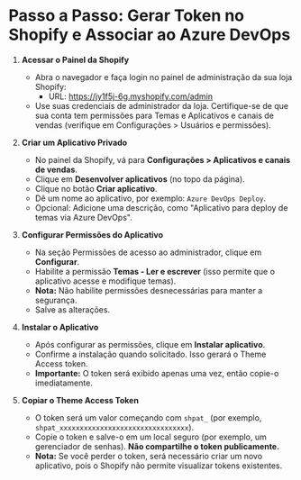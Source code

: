 # Passo a Passo: Gerar Token no Shopify e Associar ao Azure DevOps

1. **Acessar o Painel da Shopify**
   - Abra o navegador e faça login no painel de administração da sua loja Shopify:
     - URL: https://jy1f5j-6g.myshopify.com/admin
   - Use suas credenciais de administrador da loja. Certifique-se de que sua conta tem permissões para Temas e Aplicativos e canais de vendas (verifique em Configurações > Usuários e permissões).

2. **Criar um Aplicativo Privado**
   - No painel da Shopify, vá para **Configurações > Aplicativos e canais de vendas**.
   - Clique em **Desenvolver aplicativos** (no topo da página).
   - Clique no botão **Criar aplicativo**.
   - Dê um nome ao aplicativo, por exemplo: `Azure DevOps Deploy`.
   - Opcional: Adicione uma descrição, como "Aplicativo para deploy de temas via Azure DevOps".

3. **Configurar Permissões do Aplicativo**
   - Na seção Permissões de acesso ao administrador, clique em **Configurar**.
   - Habilite a permissão **Temas - Ler e escrever** (isso permite que o aplicativo acesse e modifique temas).
   - **Nota:** Não habilite permissões desnecessárias para manter a segurança.
   - Salve as alterações.

4. **Instalar o Aplicativo**
   - Após configurar as permissões, clique em **Instalar aplicativo**.
   - Confirme a instalação quando solicitado. Isso gerará o Theme Access token.
   - **Importante:** O token será exibido apenas uma vez, então copie-o imediatamente.

5. **Copiar o Theme Access Token**
   - O token será um valor começando com `shpat_` (por exemplo, `shpat_xxxxxxxxxxxxxxxxxxxxxxxxxxxxxxxx`).
   - Copie o token e salve-o em um local seguro (por exemplo, um gerenciador de senhas). **Não compartilhe o token publicamente.**
   - **Nota:** Se você perder o token, será necessário criar um novo aplicativo, pois o Shopify não permite visualizar tokens existentes.
